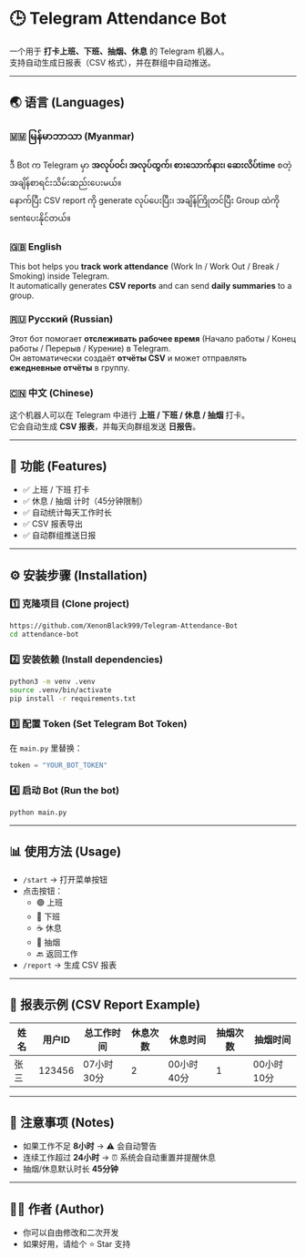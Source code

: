 # 🕒 Telegram Attendance Bot

一个用于 **打卡上班、下班、抽烟、休息** 的 Telegram 机器人。  
支持自动生成日报表（CSV 格式），并在群组中自动推送。  

---

## 🌏 语言 (Languages)

### 🇲🇲 မြန်မာဘာသာ (Myanmar)
ဒီ Bot က Telegram မှာ **အလုပ်ဝင်၊ အလုပ်ထွက်၊ စားသောက်နား၊ ဆေးလိပ်time** စတဲ့ အချိန်စာရင်းသိမ်းဆည်းပေးမယ်။  
နောက်ပြီး CSV report ကို generate လုပ်ပေးပြီး၊ အချိန်ကြိုတင်ပြီး Group ထဲကို sentပေးနိုင်တယ်။  

### 🇬🇧 English
This bot helps you **track work attendance** (Work In / Work Out / Break / Smoking) inside Telegram.  
It automatically generates **CSV reports** and can send **daily summaries** to a group.  

### 🇷🇺 Русский (Russian)
Этот бот помогает **отслеживать рабочее время** (Начало работы / Конец работы / Перерыв / Курение) в Telegram.  
Он автоматически создаёт **отчёты CSV** и может отправлять **ежедневные отчёты** в группу.  

### 🇨🇳 中文 (Chinese)
这个机器人可以在 Telegram 中进行 **上班 / 下班 / 休息 / 抽烟** 打卡。  
它会自动生成 **CSV 报表**，并每天向群组发送 **日报告**。  

---

## 🚀 功能 (Features)
- ✅ 上班 / 下班 打卡  
- ✅ 休息 / 抽烟 计时（45分钟限制）  
- ✅ 自动统计每天工作时长  
- ✅ CSV 报表导出  
- ✅ 自动群组推送日报  

---

## ⚙️ 安装步骤 (Installation)

### 1️⃣ 克隆项目 (Clone project)
```bash
https://github.com/XenonBlack999/Telegram-Attendance-Bot
cd attendance-bot
```

### 2️⃣ 安装依赖 (Install dependencies)
```bash
python3 -m venv .venv
source .venv/bin/activate
pip install -r requirements.txt
```

### 3️⃣ 配置 Token (Set Telegram Bot Token)
在 `main.py` 里替换：
```python
token = "YOUR_BOT_TOKEN"
```

### 4️⃣ 启动 Bot (Run the bot)
```bash
python main.py
```

---

## 📊 使用方法 (Usage)

- `/start` → 打开菜单按钮  
- 点击按钮：  
  - 🟢 上班  
  - 🔴 下班  
  - ☕ 休息  
  - 🚬 抽烟  
  - 🔙 返回工作  
- `/report` → 生成 CSV 报表  

---

## 📝 报表示例 (CSV Report Example)
| 姓名 | 用户ID | 总工作时间 | 休息次数 | 休息时间 | 抽烟次数 | 抽烟时间 |
|------|--------|------------|----------|----------|----------|----------|
| 张三 | 123456 | 07小时30分 | 2 | 00小时40分 | 1 | 00小时10分 |

---

## 📌 注意事项 (Notes)
- 如果工作不足 **8小时** → ⚠️ 会自动警告  
- 连续工作超过 **24小时** → ⏰ 系统会自动重置并提醒休息  
- 抽烟/休息默认时长 **45分钟**  

---

## 👨‍💻 作者 (Author)
- 你可以自由修改和二次开发  
- 如果好用，请给个 ⭐ Star 支持  
